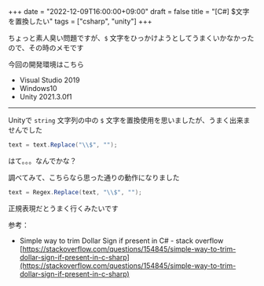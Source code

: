 +++
date = "2022-12-09T16:00:00+09:00"
draft = false
title = "[C#] $文字を置換したい"
tags = ["csharp", "unity"]
+++

ちょっと素人臭い問題ですが、`$` 文字をひっかけようとしてうまくいかなかったので、その時のメモです

今回の開発環境はこちら  

- Visual Studio 2019
- Windows10
- Unity 2021.3.0f1

---

Unityで `string` 文字列の中の `$` 文字を置換使用を思いましたが、うまく出来ませんでした

```csharp
text = text.Replace("\\$", "");
```

はて。。。なんでかな？

調べてみて、こちらなら思った通りの動作になりました

```csharp
text = Regex.Replace(text, "\\$", "");
```

正規表現だとうまく行くみたいです

参考：

- Simple way to trim Dollar Sign if present in C# - stack overflow  
[https://stackoverflow.com/questions/154845/simple-way-to-trim-dollar-sign-if-present-in-c-sharp](https://stackoverflow.com/questions/154845/simple-way-to-trim-dollar-sign-if-present-in-c-sharp)

